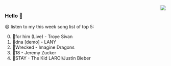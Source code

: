 <img align="right"  src="https://github-readme-stats.vercel.app/api/top-langs/?username=kvnZero" />

### Hello 👋

😄 listen to my this week song list of top 5:

0. 🌈for him (Live) - Troye Sivan
1. 🌈dna [demo] - LANY
2. 🌈Wrecked - Imagine Dragons
3. 🌈18 - Jeremy Zucker
4. 🌈STAY - The Kid LAROI/Justin Bieber

